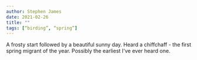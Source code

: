 ```yaml
---
author: Stephen James
date: 2021-02-26
title: ""
tags: [“birding”, “spring”]
---
```

A frosty start followed by a beautiful sunny day. Heard a chiffchaff - the first spring migrant of the year. Possibly the earliest I've ever heard one. 